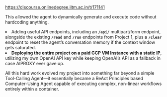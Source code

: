 https://discourse.onlinedegree.iitm.ac.in/t/171141

This allowed the agent to dynamically generate and execute code without hardcoding anything.</li>
<li>Adding useful API endpoints, including an <strong><code>/api/</code></strong> multipart/form endpoint, alongside the existing <strong><code>/read</code></strong> and <strong><code>/run</code></strong> endpoints from Project 1, plus a <strong><code>/clear</code></strong> endpoint to reset the agent’s conversation memory if the context window gets saturated.</li>
<li><strong>Deploying the entire project on a paid GCP VM Instance with a static IP</strong>, utilizing my own OpenAI API key while keeping OpenAI’s API as a fallback in case AIPROXY ever gave up.</li>
</ul>
<p>All this hard work evolved my project into something far beyond a simple Tool-Calling Agent—it essentially became a ReAct Principles based Computer-Using Agent capable of executing complex, non-linear workflows entirely within a container.